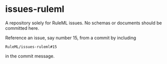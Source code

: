 issues-ruleml
=============

A repository solely for RuleML issues. No schemas or documents should be committed here.


Reference an issue, say number 15, from a commit by including

    RuleML/issues-ruleml#15
    
in the commit message.
